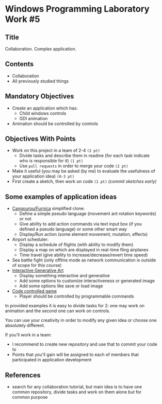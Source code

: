 # Windows Programming Laboratory Work #5

## Title
Collaboration. Complex application.

## Contents
* Collaboration
* All previously studied things

## Mandatory Objectives
* Create an application which has:
  * Child windows controls
  * GDI animation
* Animation should be controlled by controls

## Objectives With Points
* Work on this project in a team of 2-4 `(2 pt)`
  * Divide tasks and describe them in readme (for each task indicate who is responsible for it) `(1 pt)`
  * Use `pull requests` in order to merge your code `(2 pt)`
* Make it useful (you may be asked (by me) to evaluate the usefulness of your application idea) `(0-3 pt)`
* First create a sketch, then work on code `(1 pt)` _(commit sketches early)_

## Some examples of application ideas
* [Cangourou/Furnica](http://torrentsmd.com/details.php?id=238851) simplified clone:
  * Define a simple pseudo language (movement ant rotation keywords) or not
  * Give ability to add action commands via text input box (if you defined a pseudo language) or some other smart way
  * Display/Run action (some element movement, mutation, effects)
* Airport scheduler:
  * Display a schedule of flights (with ability to modify them)
  * Display a map on which are displayed in real-time fling airplanes
  * Time travel (give ability to increase/decrease/revert time speed)
* Sea battle fight (only offline mode as network communication is outside of scope for this course)
* [Interactive Generative Art](http://weavesilk.com/)
  * Display something interactive and generative
  * Add some options to customize interactiveness or generated image
  * Add some options like save or load image
* [Code controlled game](http://morrisgames.info/)
  * Player should be controlled by programmable commands

In provided examples it is easy to divide tasks for 2: one may work on animation and the second one can work on controls.

You can use your creativity in order to modify any given idea or choose one absolutely different.

If you'll work in a team:
* I recommend to create new repository and use that to commit your code to
* Points that you'll gain will be assigned to each of members that participated in application development

## References
* search for any collaboration tutorial, but main idea is to have one common repository, divide tasks and work on them alone but for common purpose 
